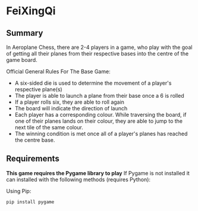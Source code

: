 # FeiXingQi
## Summary
In Aeroplane Chess, there are 2-4 players in a game, who play with the goal of getting all their planes from their respective bases into the centre of the game board. 

Official General Rules For The Base Game:
* A six-sided die is used to determine the movement of a player's respective plane(s)
* The player is able to launch a plane from their base once a 6 is rolled
* If a player rolls six, they are able to roll again
* The board will indicate the direction of launch
* Each player has a corresponding colour. While traversing the board, if one of their planes lands on their colour, they are able to jump to the next tile of the same colour.
* The winning condition is met once all of a player's planes has reached the centre base.  

## Requirements
**This game requires the Pygame library to play**
If Pygame is not installed it can installed with the following methods (requires Python):

Using Pip:
```
pip install pygame
```
